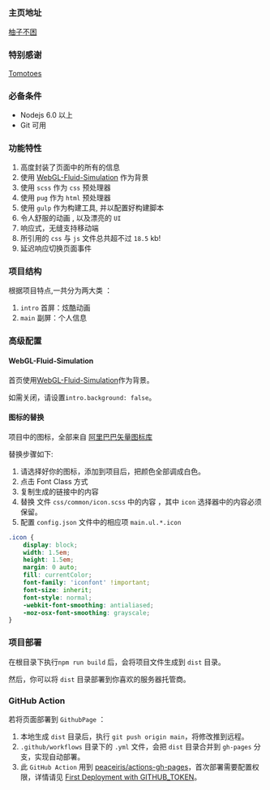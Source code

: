 
### 主页地址
[柚子不困](https://yoyoiii.github.io/my-hompepage/)


### 特别感谢
[Tomotoes](https://github.com/Tomotoes/HomePage)

### 必备条件

- Nodejs 6.0 以上
- Git 可用



### 功能特性

1. 高度封装了页面中的所有的信息
2. 使用 [WebGL-Fluid-Simulation](https://github.com/PavelDoGreat/WebGL-Fluid-Simulation/) 作为背景
3. 使用 `scss` 作为 `css` 预处理器
4. 使用 `pug` 作为 `html` 预处理器
5. 使用 `gulp` 作为构建工具, 并以配置好构建脚本
6. 令人舒服的动画 , 以及漂亮的 `UI`
7. 响应式，无缝支持移动端
8. 所引用的 `css` 与 `js` 文件总共超不过 `18.5` kb!
9. 延迟响应切换页面事件



### 项目结构

根据项目特点,一共分为两大类 ：
1. `intro` 首屏：炫酷动画
2. `main` 副屏：个人信息



### 高级配置

#### WebGL-Fluid-Simulation

首页使用[WebGL-Fluid-Simulation](https://github.com/PavelDoGreat/WebGL-Fluid-Simulation/)作为背景。

如需关闭，请设置`intro.background: false`。


#### 图标的替换
项目中的图标，全部来自 [阿里巴巴矢量图标库](https://www.iconfont.cn)

替换步骤如下:

1. 请选择好你的图标，添加到项目后，把颜色全部调成白色。
2. 点击 Font Class 方式
3. 复制生成的链接中的内容
4. 替换 文件 `css/common/icon.scss` 中的内容 ，其中 `icon` 选择器中的内容必须保留。
5. 配置 `config.json` 文件中的相应项 `main.ul.*.icon`

```css
.icon {
	display: block;
	width: 1.5em;
	height: 1.5em;
	margin: 0 auto;
	fill: currentColor;
	font-family: 'iconfont' !important;
	font-size: inherit;
	font-style: normal;
	-webkit-font-smoothing: antialiased;
	-moz-osx-font-smoothing: grayscale;
}
```


### 项目部署

在根目录下执行`npm run build` 后，会将项目文件生成到 `dist` 目录。

然后，你可以将 `dist` 目录部署到你喜欢的服务器托管商。


### GitHub Action

若将页面部署到 `GithubPage` ：

1. 本地生成 `dist` 目录后，执行 `git push origin main`，将修改推到远程。
2. `.github/workflows` 目录下的 `.yml` 文件，会把 `dist` 目录合并到 `gh-pages` 分支，实现自动部署。
3. 此 `GitHub Action` 用到 [peaceiris/actions-gh-pages](https://github.com/peaceiris/actions-gh-pages)，首次部署需要配置权限，详情请见 [First Deployment with GITHUB_TOKEN](https://github.com/peaceiris/actions-gh-pages#%EF%B8%8F-first-deployment-with-github_token)。

